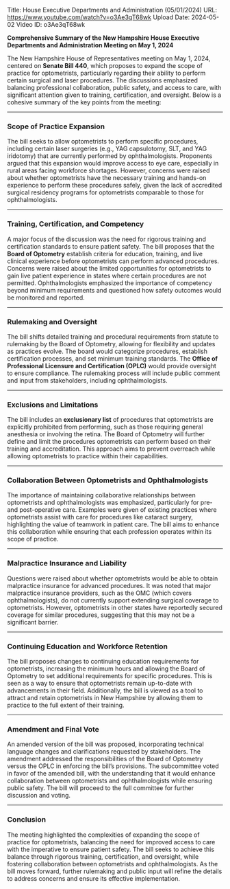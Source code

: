 Title: House Executive Departments and Administration (05/01/2024)
URL: https://www.youtube.com/watch?v=o3Ae3qT68wk
Upload Date: 2024-05-02
Video ID: o3Ae3qT68wk

**Comprehensive Summary of the New Hampshire House Executive Departments and Administration Meeting on May 1, 2024**

The New Hampshire House of Representatives meeting on May 1, 2024, centered on **Senate Bill 440**, which proposes to expand the scope of practice for optometrists, particularly regarding their ability to perform certain surgical and laser procedures. The discussions emphasized balancing professional collaboration, public safety, and access to care, with significant attention given to training, certification, and oversight. Below is a cohesive summary of the key points from the meeting:

---

### **Scope of Practice Expansion**
The bill seeks to allow optometrists to perform specific procedures, including certain laser surgeries (e.g., YAG capsulotomy, SLT, and YAG iridotomy) that are currently performed by ophthalmologists. Proponents argued that this expansion would improve access to eye care, especially in rural areas facing workforce shortages. However, concerns were raised about whether optometrists have the necessary training and hands-on experience to perform these procedures safely, given the lack of accredited surgical residency programs for optometrists comparable to those for ophthalmologists.

---

### **Training, Certification, and Competency**
A major focus of the discussion was the need for rigorous training and certification standards to ensure patient safety. The bill proposes that the **Board of Optometry** establish criteria for education, training, and live clinical experience before optometrists can perform advanced procedures. Concerns were raised about the limited opportunities for optometrists to gain live patient experience in states where certain procedures are not permitted. Ophthalmologists emphasized the importance of competency beyond minimum requirements and questioned how safety outcomes would be monitored and reported.

---

### **Rulemaking and Oversight**
The bill shifts detailed training and procedural requirements from statute to rulemaking by the Board of Optometry, allowing for flexibility and updates as practices evolve. The board would categorize procedures, establish certification processes, and set minimum training standards. The **Office of Professional Licensure and Certification (OPLC)** would provide oversight to ensure compliance. The rulemaking process will include public comment and input from stakeholders, including ophthalmologists.

---

### **Exclusions and Limitations**
The bill includes an **exclusionary list** of procedures that optometrists are explicitly prohibited from performing, such as those requiring general anesthesia or involving the retina. The Board of Optometry will further define and limit the procedures optometrists can perform based on their training and accreditation. This approach aims to prevent overreach while allowing optometrists to practice within their capabilities.

---

### **Collaboration Between Optometrists and Ophthalmologists**
The importance of maintaining collaborative relationships between optometrists and ophthalmologists was emphasized, particularly for pre- and post-operative care. Examples were given of existing practices where optometrists assist with care for procedures like cataract surgery, highlighting the value of teamwork in patient care. The bill aims to enhance this collaboration while ensuring that each profession operates within its scope of practice.

---

### **Malpractice Insurance and Liability**
Questions were raised about whether optometrists would be able to obtain malpractice insurance for advanced procedures. It was noted that major malpractice insurance providers, such as the OMC (which covers ophthalmologists), do not currently support extending surgical coverage to optometrists. However, optometrists in other states have reportedly secured coverage for similar procedures, suggesting that this may not be a significant barrier.

---

### **Continuing Education and Workforce Retention**
The bill proposes changes to continuing education requirements for optometrists, increasing the minimum hours and allowing the Board of Optometry to set additional requirements for specific procedures. This is seen as a way to ensure that optometrists remain up-to-date with advancements in their field. Additionally, the bill is viewed as a tool to attract and retain optometrists in New Hampshire by allowing them to practice to the full extent of their training.

---

### **Amendment and Final Vote**
An amended version of the bill was proposed, incorporating technical language changes and clarifications requested by stakeholders. The amendment addressed the responsibilities of the Board of Optometry versus the OPLC in enforcing the bill’s provisions. The subcommittee voted in favor of the amended bill, with the understanding that it would enhance collaboration between optometrists and ophthalmologists while ensuring public safety. The bill will proceed to the full committee for further discussion and voting.

---

### **Conclusion**
The meeting highlighted the complexities of expanding the scope of practice for optometrists, balancing the need for improved access to care with the imperative to ensure patient safety. The bill seeks to achieve this balance through rigorous training, certification, and oversight, while fostering collaboration between optometrists and ophthalmologists. As the bill moves forward, further rulemaking and public input will refine the details to address concerns and ensure its effective implementation.
